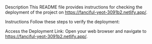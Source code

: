 Description
This README file provides instructions for checking the deployment of the project on https://fanciful-yeot-3091b2.netlify.app/.

Instructions
Follow these steps to verify the deployment:

Access the Deployment Link:
Open your web browser and navigate to https://fanciful-yeot-3091b2.netlify.app/.
